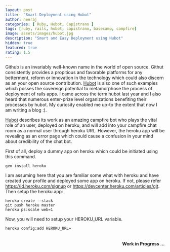 ```yaml
---
layout: post
title:  "Smart Deployment using Hubot"
author: neeraj
categories: [ Ruby, Hubot, Capistrano ]
tags: [ruby, rails, hubot, capistrano, basecamp, campfire]
image: assets/images/hubot.jpg
description: "Smart and Easy Deployment using Hubot"
hidden: true
featured: true
rating: 1.5
---
```


Github is an invariably well-known name in the world of open source. Githut consistently provides a propitious and favorable platforms for any betterment, reform or innovation in the technology which could also discern as an your open source contribution. <a href='https://hubot.github.com'>Hubot</a> is also one of such examples which posses the sovereign potential to metamorphose the process of deployment of rails apps. I came across the term hubot last year and I also heard that numerous enter-prize level organizations benefiting their processes by hubot. My curiosity enabled me up-to the extent that now I am writing a blog :).

<a href='https://hubot.github.com'>Hubot</a> describes its work as an amazing campfire bot who plays the vital role of an user, deployed on heroku, and will add into your campfire chat room as a normal user through heroku URL. However, the heroku app will be revealing as an error page which could cause a confusion in your mind about credibility of the chat bot.

First of all, deploy a dummy app on heroku which could be initiated using this command. 

```
gem install heroku
```
I am assuming here that you are familiar some what with heroku and have created your profile and deployed some app on heroku. If not, please refer https://id.heroku.com/signup or https://devcenter.heroku.com/articles/git.
Then setup the heroku app:

```
heroku create --stack 
git push heroku master 
heroku ps:scale web=1
```

Now, you will need to setup your HEROKU_URL variable. 
```
heroku config:add HEROKU_URL=
```

<h4 style='float: right'>Work in Progress ... </h4><br/><br/>
